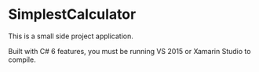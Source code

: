 # SimplestCalculator
This is a small side project application.

Built with C# 6 features, you must be running VS 2015 or Xamarin Studio to compile.

